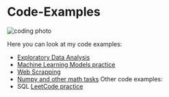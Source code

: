 # Code-Examples
![coding photo](https://hk-media.apjonlinecdn.com/magefan_blog/Best_HP_Laptops_for_Programming-min.jpg)

Here you can look at my code examples:
- [Exploratory Data Analysis](https://github.com/vkolotilin/Code-Examples/tree/main/Exploratory%20Data%20Analysis)
- [Machine Learning Models practice](https://github.com/vkolotilin/Code-Examples/tree/main/Machine%20Learning%20Models%20practice)
- [Web Scrapping](https://github.com/vkolotilin/Code-Examples/tree/main/Web%20Scrapping)
- [Numpy and other math tasks](https://github.com/vkolotilin/Code-Examples/tree/main/Numpy%20and%20other%20math%20tasks)
Other code examples:
- SQL [LeetCode practice](https://leetcode.com/u/Semp1ternal/)
